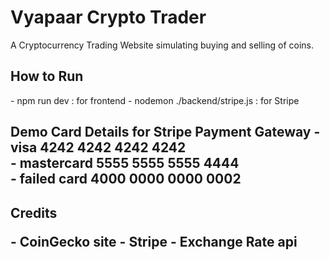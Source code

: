 <h1> Vyapaar Crypto Trader </h2>
   <p> A Cryptocurrency Trading Website simulating buying and selling of coins. </p>

<h2> How to Run </h2>
   - npm run dev :    for frontend 
   - nodemon ./backend/stripe.js :   for Stripe 

<h2> Demo Card Details for Stripe Payment Gateway
   - <b> visa  </b>         4242 4242 4242 4242 <br />
   - <b> mastercard </b>	   5555 5555 5555 4444 <br />
   - <b> failed card  </b>  4000 0000 0000 0002 <br />

<h2> Credits </p>
   - CoinGecko site 
   - Stripe 
   - Exchange Rate api 
